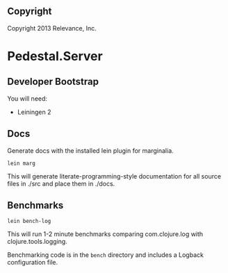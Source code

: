 Copyright
---------
Copyright 2013 Relevance, Inc.

Pedestal.Server
========================================

Developer Bootstrap
--------------------

You will need:

* Leiningen 2


Docs
--------------------
Generate docs with the installed lein plugin for marginalia.

    lein marg

This will generate literate-programming-style documentation for all
source files in ./src and place them in ./docs.


Benchmarks
--------------------

    lein bench-log

This will run 1-2 minute benchmarks comparing com.clojure.log with
clojure.tools.logging.

Benchmarking code is in the `bench` directory and includes a Logback
configuration file.
